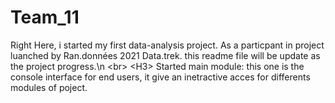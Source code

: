 # Team_11
Right Here, i started my first data-analysis project. As a particpant in project luanched by Ran.données 2021 Data.trek. this readme file will be update as the project progress.\n
<br\>
<H3\>
Started main module: this one is the console interface for end users, it give an inetractive acces for differents modules of poject.
